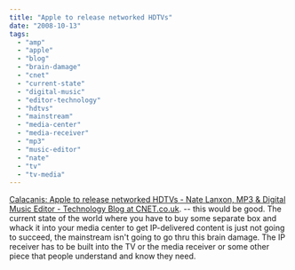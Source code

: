 ```yaml
---
title: "Apple to release networked HDTVs"
date: "2008-10-13"
tags: 
  - "amp"
  - "apple"
  - "blog"
  - "brain-damage"
  - "cnet"
  - "current-state"
  - "digital-music"
  - "editor-technology"
  - "hdtvs"
  - "mainstream"
  - "media-center"
  - "media-receiver"
  - "mp3"
  - "music-editor"
  - "nate"
  - "tv"
  - "tv-media"
---
```


[Calacanis: Apple to release networked HDTVs - Nate Lanxon, MP3 & Digital Music Editor - Technology Blog at CNET.co.uk](http://reviews.cnet.co.uk/natelanxon/0,139102300,49299275,00.htm). -- this would be good. The current state of the world where you have to buy some separate box and whack it into your media center to get IP-delivered content is just not going to succeed, the mainstream isn't going to go thru this brain damage. The IP receiver has to be built into the TV or the media receiver or some other piece that people understand and know they need.
